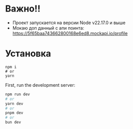 # Важно!!
- Проект запускается на версии Node v22.17.0 и выше
- Мокаю доп данный с апи поинта: https://5f65baa743662800168e6ed8.mockapi.io/profile

# Установка
```
npm i
# or
yarn 
```

First, run the development server:

```bash
npm run dev
# or
yarn dev
# or
pnpm dev
# or
bun dev
```
